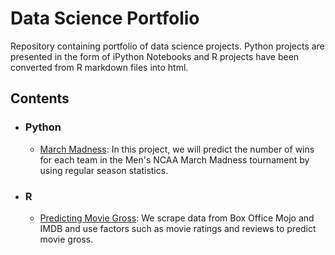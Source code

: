# Data Science Portfolio
Repository containing portfolio of data science projects.  Python projects are presented in the form of iPython Notebooks and R projects have been converted from R markdown files into html.

## Contents

- ### Python
	- [March Madness](https://github.com/dyk21/data-science-portfolio/blob/master/March%20Madness.ipynb): In this project, we will predict the number of wins for each team in the Men's NCAA March Madness tournament by using regular season statistics.

- ### R
  - [Predicting Movie Gross](http://htmlpreview.github.com/?https://github.com/dyk21/data-science-portfolio/blob/master/Movie%20Project.html): We scrape data from Box Office Mojo and IMDB and use factors such as movie ratings and reviews to predict movie gross.
